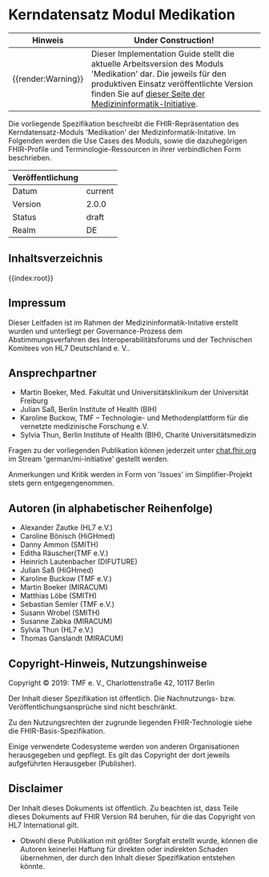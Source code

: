 # Kerndatensatz Modul Medikation

| Hinweis | Under Construction! |
|---------|---------------------|
| {{render:Warning}} | Dieser Implementation Guide stellt die aktuelle Arbeitsversion des Moduls 'Medikation' dar. Die jeweils für den produktiven Einsatz veröffentlichte Version finden Sie auf [dieser Seite der Medizininformatik-Initiative](https://www.medizininformatik-initiative.de/Kerndatensatz/Modul_Medikation/IGMIIKDSModulMedikation.html).|

Die vorliegende Spezifikation beschreibt die FHIR-Repräsentation des Kerndatensatz-Moduls 'Medikation' der Medizinformatik-Initative.
Im Folgenden werden die Use Cases des Moduls, sowie die dazuhegörigen FHIR-Profile und Terminologie-Ressourcen in ihrer verbindlichen Form beschrieben.

| Veröffentlichung   |   |
|---------|---|
| Datum   | current  |
| Version | 2.0.0      |
| Status  | draft      |
| Realm   | DE          | 

## Inhaltsverzeichnis

{{index:root}}

## Impressum
Dieser Leitfaden ist im Rahmen der Medizininformatik-Initative erstellt wurden und unterliegt per Governance-Prozess dem Abstimmungsverfahren des Interoperabilitätsforums und der Technischen Komitees von HL7 Deutschland e. V..

## Ansprechpartner
* Martin Boeker, Med. Fakultät und Universitätsklinikum der Universität Freiburg
* Julian Saß, Berlin Institute of Health (BIH)
* Karoline Buckow, TMF – Technologie- und Methodenplattform
für die vernetzte medizinische Forschung e.V.
* Sylvia Thun, Berlin Institute of Health (BIH), Charité Universitätsmedizin

Fragen zu der vorliegenden Publikation können jederzeit unter [chat.fhir.org](chat.fhir.org) im Stream 'german/mi-initiative' gestellt werden.

Anmerkungen und Kritik werden in Form von 'Issues' im Simplifier-Projekt stets gern entgegengenommen.


## Autoren (in alphabetischer Reihenfolge)

* Alexander Zautke (HL7 e.V.)
* Caroline Bönisch (HiGHmed)
* Danny Ammon (SMITH)
* Editha Räuscher(TMF e.V.)
* Heinrich	Lautenbacher (DIFUTURE)
* Julian Saß (HiGHmed)
* Karoline Buckow (TMF e.V.)
* Martin Boeker (MIRACUM)
* Matthias Löbe (SMITH)
* Sebastian Semler (TMF e.V.)
* Susann Wrobel (SMITH)
* Susanne Zabka (MIRACUM)
* Sylvia Thun (HL7 e.V.)
* Thomas Ganslandt (MIRACUM)

## Copyright-Hinweis, Nutzungshinweise
Copyright © 2019: TMF e. V., Charlottenstraße 42, 10117 Berlin

Der Inhalt dieser Spezifikation ist öffentlich. Die Nachnutzungs- bzw. Veröffentlichungsansprüche sind nicht beschränkt.

Zu den Nutzungsrechten der zugrunde liegenden FHIR-Technologie siehe die FHIR-Basis-Spezifikation.

Einige verwendete Codesysteme werden von anderen Organisationen herausgegeben und gepflegt. Es gilt das Copyright der dort jeweils aufgeführten Herausgeber (Publisher).

## Disclaimer
Der Inhalt dieses Dokuments ist öffentlich. Zu beachten ist, dass Teile dieses Dokuments auf FHIR Version R4 beruhen, für die das Copyright von HL7 International gilt.

* Obwohl diese Publikation mit größter Sorgfalt erstellt wurde, können die Autoren keinerlei Haftung für direkten oder indirekten Schaden übernehmen, der durch den Inhalt dieser Spezifikation entstehen könnte.

